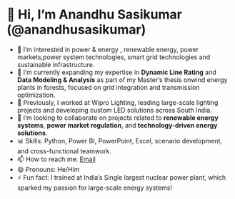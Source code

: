 # 👋 Hi, I’m Anandhu Sasikumar (@anandhusasikumar)

- 👀 I’m interested in power & energy , renewable energy, power markets,power system technologies, smart grid technologies and sustainable infrastructure.
- 🌱 I’m currently expanding my expertise in **Dynamic Line Rating** and **Data Modeling & Analysis** as part of my Master’s thesis onwind energy plants in forests, focused on grid integration and transmission optimization.
- 💼 Previously, I worked at Wipro Lighting, leading large-scale lighting projects and developing custom LED solutions across South India.
- 💞️ I’m looking to collaborate on projects related to **renewable energy systems**, **power market regulation**, and **technology-driven energy solutions**.
- 📊 Skills: Python, Power BI, PowerPoint, Excel, scenario development, and cross-functional teamwork.
- 📫 How to reach me: [Email](mailto:anandhu200@gmail.com)
- 😄 Pronouns: He/Him
- ⚡ Fun fact: I trained at India’s Single largest nuclear power plant, which sparked my passion for large-scale energy systems!

<!---
anandhusasikumar/anandhusasikumar is a ✨ special ✨ repository because its `README.md` (this file) appears on your GitHub profile.
--->
